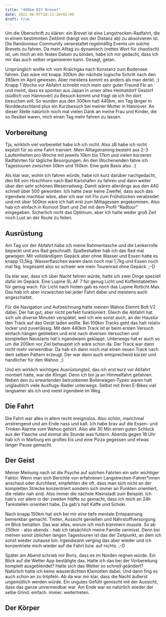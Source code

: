 ```yaml
---
title: "400km DIY Brevet"
date: 2022-06-07T10:11:20+02:00
draft: true
---
```


Um die Überschrift zu klären: ein Brevet ist eine Langstrecken-Radfahrt, die in einem bestimmten Zeitlimit (hängt von der Distanz ab) zu absolvieren ist. Die Randonneur Community veranstaltet regelmäßig Events um solche Brevets zu fahren. Da mein Alltag zu dynamisch (nettes Wort für chaotisch) ist, um mich an ein festes Datum zu binden, habe ich mir gedacht, dass ich mir das auch selber organisieren kann. Gesagt, getan.

Ursprünglich wollte ich vom Kraichgau nach Konstanz zum Bodensee fahren. Das wäre mit knapp 300km der nächste logische Schritt nach den 285km im April gewesen. Aber meistens kommt es anders als man denkt. ;) Knapp 1 Woche vor Abfahrt schreibt mich mein sehr guter Freund Flo an und meint, dass es spontan aus Japan in unser altes Heimatdorf Gestorf (südlich von Hannover) zu Besuch kommt und fragt ob ich ihn dort besuchen will. So wurden aus den 300km halt 440km, ein Tag länger in Norddeutschland plus ein Kurzbesuch bei meiner Mutter in Hannover. An dieser Stelle natürlich noch mal vielen Dank an meine Frau und Kinder, die so flexibel waren, mich einen Tag mehr fahren zu lassen.

## Vorbereitung

Tja, wirklich viel vorbereitet habe ich ich nicht. Also zB habe ich nicht explizit für so eine Fahrt trainiert. Mein Alltagstraining besteht aus 2-3 Laufeinheiten pro Woche mit jeweils 10km bis 17km und vielen kürzeren Radfahrten für tägliche Besorgungen. An den Wochenenden fahre ich Tagestouren zwischen 50km und 150km. Eine gute Basis also. :)

Als klar war, wohin ich fahren würde, habe ich kurz darüber nachgedacht, den R4 von Hirschhorn nach Bad Karlshafen zu fahren und dann weiter über den sehr schönen Weserradweg. Damit wären allerdings aus den 440 schnell über 500 geworden. Ich hatte zwar keine Zweifel, dass auch das irgendwie machbar wäre, aber ich war mit Flo zum Frühstücken verabredet und mit über 500km wäre ich halt erst zum Mittagessen angekommen. Also hab ich einfach in Komoot Start und Ziel mit dem Profil "Radtour" eingegeben. Sicherlich nicht das Optimum, aber ich hatte weder groß Zeit noch Lust an der Route zu feilen. 

## Ausrüstung

Am Tag vor der Abfahrt habe ich meine Rahmentasche und die Lenkerrolle bepackt und ans Rad geschnallt. Spaßeshalber hab ich das Rad mal gewogen: Mit vollständigem Gepäck aber ohne Wasser und Essen hatte es knapp 13,5kg. Wasserflaschen waren dann noch mal 1,7kg und Essen noch mal 1kg. Insgesamt also so schwer wie mein Tourenrad ohne Gepäck. ;-D

Da klar war, dass ich über Nacht fahren würde, hatte ich zwei Dinge speziell dafür im Gepäck. Eine Lupine SL AF 7 für genug Licht und Koffeintabletten für genug wach. Für Licht nach hinten gab es noch das Lupine Rotlicht Max. Das hab ich aber inzwischen bei jeder Fahrt dabei und meistens auch angeschaltet.

Für die Navigation und Aufzeichnung hatte meinen Wahoo Elemnt Bolt V2 dabei. Der hat gut, aber nicht perfekt funktioniert. Gleich die Abfahrt hat sich um diverse Minuten verspätet, weil ich wie sonst auch, an der Haustür den Track auf das Gerät laden wollte. Bei 100km Tracks geht das halt relativ locker und zuverlässig. Mit dem 440km Track ist er beim ersten Versuch einfach hängen geblieben und erst nach diversen Versuchen und kompletten Neustarts hat's irgendwann geklappt. Unterwegs hat er auch so um die 200km vor Ziel behauptet ich wäre schon da. Der Track war dann nicht mehr verwendbar. Da hab ich dann noch mal einen neuen Track nach dem selben Pattern erzeugt. Der war dann auch entsprechend kürzer und handlicher für den Wahoo. ;)

Und ein wirklich wichtiges Ausrüstungteil, das ich erst kurz vor Abfahrt montiert hatte, war die Klingel. Denn ich bin ja an Himmelfahrt gefahren. Neben den zu erwartenden betrunkenen Bollerwagen-Typen waren halt unglaublich viele Ausflugs-Radler unterwegs. Selbst mit ihren E-Bikes viel langsamer als ich und meist irgendwie im Weg.  

## Die Fahrt

Die Fahrt war alles in allem recht ereignislos. Also schön, manchmal anstrengend und am Ende nass und kalt. Ich habe brav auf die Essen- und Trinken Alarme vom Wahoo gehört. Also alle 30 Min einen guten Schluck aus der Flasche und einmal die Stunde was futtern. Abends gegen 18 Uhr hab ich in Marburg ein großes Eis und eine Pizza gegessen und etwas länger Pause gemacht.

## Der Geist

Meiner Meinung nach ist die Psyche auf solchen Fahrten ein sehr wichtiger Faktor. Wenn man sich Berichte von erfahrenen Langstrecken-Fahrer*innen anschaut oder durchliest, empfehlen die oft, dass man sich nicht an der kompletten Strecke konzentriert sondern sich immer an Punkten orientiert, die relativ nah sind. Also immer die nächste Kleinstadt zum Beispiel. Ich hab's vor allem in der zweiten Hälfte so gemacht, dass ich mich an 24h Tankstellen orientiert habe. Da gab's halt Kaffe und Schoki.

Nach knapp 150km hat sich bei mir eine tiefe mentale Entspannung bemerkbar gemacht. Treten, Aussicht genießen und Nährstoffversorgung im Blick behalten. Das war alles, worum ich mich kümmern musste. So ab 250km - also abends - hab ich tatsächlich meine Familie vermisst. Denn bei meinen sonst üblichen langen Tagestouren ist das der Zeitpunkt, an dem ich sonst wieder zuhause bin. Irgendwann verging das aber wieder und ich konzentriete mich wieder auf die Fahrt bzw. auf nichts. ;-D

Später am Abend schrieb mir Boris, dass es im Norden regnen würde. Ein Blick auf die Wetter App bestätigte das. Hatte ich das bei der Vorbereitung komplett ausgeblendet? Hatte sich das Wetter so schnell geändert? Natürlich hatte ich keine wasserdichten Klamotten dabei. Und dann fing es auch schon an zu tröpfeln. Ab da war mir klar, dass die Nacht äußerst ungemütlich werden würde. Ein ungutes Gefühl gemischt mit der Aussicht, dass das ganze unvermeidbar war. Am Ende war es natürlich wieder der selbe Grind: einfach. immer. weitertreten.

## Der Körper

